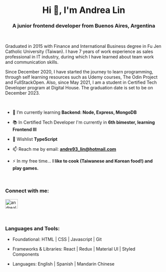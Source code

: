 <h1 align="center">Hi 👋, I'm Andrea Lin</h1>
<h3 align="center">A junior frontend developer from Buenos Aires, Argentina</h3>

<br>
<p>
Graduated in 2015 with Finance and International Business degree in Fu Jen Catholic University (Taiwan). I have 7 years of work experience as sales professional in IT industry, during which I have learned about team work and communication skills.
  
Since December 2020, I have started the journey to learn programming, through self learning resources such as Udemy courses, The Odin Project and FullStackOpen. Also, since May 2021, I am a student in Certified Tech Developer program at Digital House. The graduation date is set to be on December 2023.</p>
<br>

- 🌱 I’m currently learning **Backend: Node, Express, MongoDB**

- 📚 In Certified Tech Developer I'm currently in **6th bimester, learning Frontend III**

- 🌟 Wishlist **TypeScript**

- 📫 Reach me by email: **andre93_lin@hotmail.com**

- ⚡ In my free time... **I like to cook (Taiwanese and Korean food!) and play games.**

<br>

<h3 align="left">Connect with me:</h3>
<p align="left">
<a href="https://linkedin.com/in/andrealinar" target="blank"><img align="center" src="https://raw.githubusercontent.com/rahuldkjain/github-profile-readme-generator/master/src/images/icons/Social/linked-in-alt.svg" alt="andrealinar" height="30" width="40" /></a>
</p>
<br>

<h3 align="left">Languages and Tools:</h3>

- Foundational: HTML | CSS | Javascript | Git

- Frameworks & Libraries: React | Redux | Material UI | Styled Components

- Languages: English | Spanish | Mandarin Chinese
